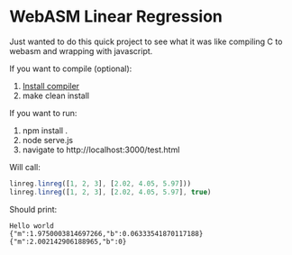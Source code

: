 WebASM Linear Regression
========================

Just wanted to do this quick project to see what it was like compiling C to webasm and wrapping with javascript.

If you want to compile (optional):

1. [Install compiler](https://emscripten.org/docs/getting_started/downloads.html)
2. make clean install

If you want to run:
1. npm install .
2. node serve.js
3. navigate to http://localhost:3000/test.html

Will call:
```javascript
linreg.linreg([1, 2, 3], [2.02, 4.05, 5.97]))
linreg.linreg([1, 2, 3], [2.02, 4.05, 5.97], true)
```

Should print:
```
Hello world
{"m":1.9750003814697266,"b":0.06333541870117188}
{"m":2.002142906188965,"b":0}
```
